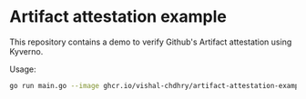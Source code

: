# Artifact attestation example

This repository contains a demo to verify Github's Artifact attestation using Kyverno.

Usage:
```bash
go run main.go --image ghcr.io/vishal-chdhry/artifact-attestation-example:artifact-attestation --predicate-type "https://slsa.dev/provenance/v1" --subject "https://github.com/vishal-chdhry/artifact-attestation-example/.github/workflows/build-attested-image.yaml@refs/heads/main"
```
